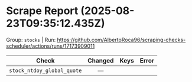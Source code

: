 # Scrape Report (2025-08-23T09:35:12.435Z)

Group: `stocks`  |  Run: https://github.com/AlbertoRoca96/scraping-checks-scheduler/actions/runs/17173909011

| Check | Changed | Keys | Error |
|---|:---:|:--|:--|
| `stock_ntdoy_global_quote` | — |  |  |
